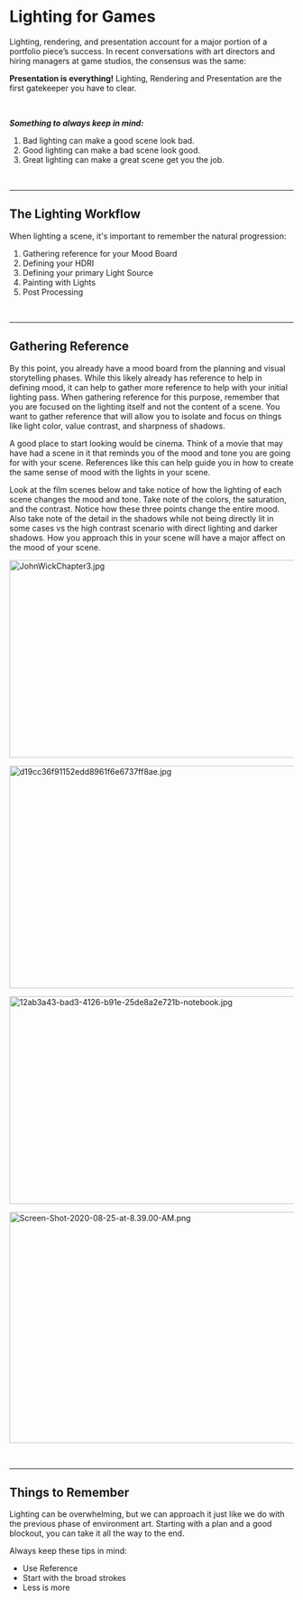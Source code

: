 # Lighting for Games

<p><span style="font-weight: 400;">Lighting, rendering, and presentation account for a major portion of a portfolio piece’s success. In recent conversations with art directors and hiring managers at game studios, the consensus was the same:</span></p>
<p><strong>Presentation is everything!</strong><span style="font-weight: 400;"> Lighting, Rendering and Presentation are the first gatekeeper you have to clear.&nbsp;</span></p>
<p>&nbsp;</p>
<p><em><strong>Something to always keep in mind:</strong></em></p>
<ol>
<li style="font-weight: 400;"><span style="font-weight: 400;">Bad lighting can make a good scene look bad.&nbsp;</span></li>
<li style="font-weight: 400;"><span style="font-weight: 400;">Good lighting can make a bad scene look good.</span></li>
<li style="font-weight: 400;"><span style="font-weight: 400;">Great lighting can make a great scene get you the job.</span></li>
</ol>
<p>&nbsp;</p>
<hr>
<h2>The Lighting Workflow</h2>
<p>When lighting a scene, it's important to remember the natural progression:</p>
<ol>
<li>Gathering reference for your Mood Board</li>
<li>Defining your HDRI</li>
<li>Defining your primary Light Source</li>
<li>Painting with Lights</li>
<li>Post Processing</li>
</ol>
<p>&nbsp;</p>
<hr>
<h2>Gathering Reference</h2>
<p>By this point, you already have a mood board from the planning and visual storytelling phases. While this likely already has reference to help in defining mood, it can help to gather more reference to help with your initial lighting pass. When gathering reference for this purpose, remember that you are focused on the lighting itself and not the content of a scene. You want to gather reference that will allow you to isolate and focus on things like light color, value contrast, and sharpness of shadows.</p>
<p>A good place to start looking would be cinema. Think of a movie that may have had a scene in it that reminds you of the mood and tone you are going for with your scene. References like this can help guide you in how to create the same sense of mood with the lights in your scene.</p>
<p>Look at the film scenes below and take notice of how the lighting of each scene changes the mood and tone. Take note of the colors, the saturation, and the contrast. Notice how these three points change the entire mood. Also take note of the detail in the shadows while not being directly lit in some cases vs the high contrast scenario with direct lighting and darker shadows. How you approach this in your scene will have a major affect on the mood of your scene.</p>
<p><img src="https://vertexschool.instructure.com/courses/18/files/973/preview?verifier=R9wwAxzghNXutDBwZqvLg6LNbBYCNMngQB6TNl2S" alt="JohnWickChapter3.jpg" width="700" height="350" data-api-endpoint="https://vertexschool.instructure.com/api/v1/courses/18/files/973" data-api-returntype="File"></p>
<p><img src="https://vertexschool.instructure.com/courses/18/files/974/preview?verifier=6vsAwI2tw7DishytdzIrO43D1UiiYSB45ufp55TE" alt="d19cc36f91152edd8961f6e6737ff8ae.jpg" width="700" height="394" data-api-endpoint="https://vertexschool.instructure.com/api/v1/courses/18/files/974" data-api-returntype="File"></p>
<p><img src="https://vertexschool.instructure.com/courses/18/files/1010/preview?verifier=o3yf7DuO8ZDzaMbzYSpQyP0LcUSv2kJ8My56Sm2D" alt="12ab3a43-bad3-4126-b91e-25de8a2e721b-notebook.jpg" width="700" height="368" data-api-endpoint="https://vertexschool.instructure.com/api/v1/courses/18/files/1010" data-api-returntype="File"></p>
<p><img src="https://vertexschool.instructure.com/courses/18/files/975/preview?verifier=XUElMhJwk3yJPLNPb5NNb2vb1BtClDS8wLicTHYd" alt="Screen-Shot-2020-08-25-at-8.39.00-AM.png" width="700" height="409" data-api-endpoint="https://vertexschool.instructure.com/api/v1/courses/18/files/975" data-api-returntype="File"></p>
<p>&nbsp;</p>
<hr>
<h2>Things to Remember</h2>
<p>Lighting can be overwhelming, but we can approach it just like we do with the previous phase of environment art. Starting with a plan and a good blockout, you can take it all the way to the end.</p>
<p>Always keep these tips in mind:</p>
<ul>
<li>Use Reference</li>
<li>Start with the broad strokes</li>
<li>Less is more</li>
</ul>